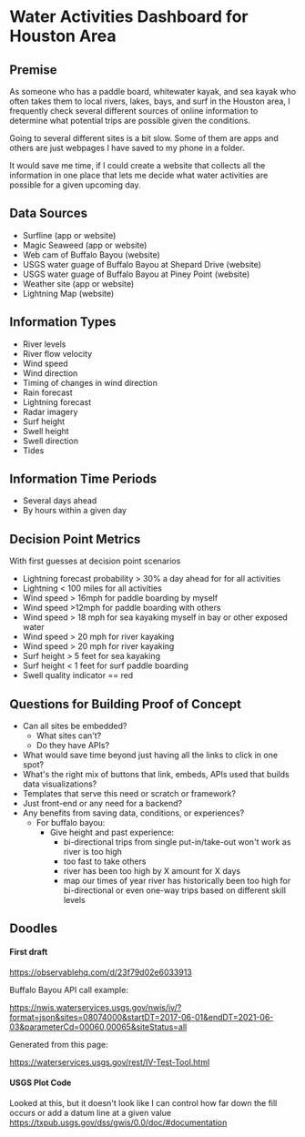 # Water Activities Dashboard for Houston Area

## Premise

As someone who has a paddle board, whitewater kayak, and sea kayak who often takes them to local rivers, 
lakes, bays, and surf in the Houston area, I frequently check several different sources of online 
information to determine what potential trips are possible given the conditions. 

Going to several different sites is a bit slow. Some of them are apps and others are just webpages I have 
saved to my phone in a folder. 

It would save me time, if I could create a website that collects all the information in one place that lets
me decide what water activities are possible for a given upcoming day.

## Data Sources
- Surfline (app or website)
- Magic Seaweed (app or website)
- Web cam of Buffalo Bayou (website)
- USGS water guage of Buffalo Bayou at Shepard Drive (website)
- USGS water guage of Buffalo Bayou at Piney Point (website)
- Weather site (app or website)
- Lightning Map (website)

## Information Types
- River levels
- River flow velocity
- Wind speed
- Wind direction
- Timing of changes in wind direction
- Rain forecast
- Lightning forecast
- Radar imagery
- Surf height
- Swell height
- Swell direction
- Tides


## Information Time Periods
- Several days ahead
- By hours within a given day

## Decision Point Metrics
With first guesses at decision point scenarios
- Lightning forecast probability > 30% a day ahead for for all activities
- Lightning < 100 miles for all activities
- Wind speed > 16mph for paddle boarding by myself
- Wind speed >12mph for paddle boarding with others
- Wind speed > 18 mph for sea kayaking myself in bay or other exposed water
- Wind speed > 20 mph for river kayaking 
- Wind speed > 20 mph for river kayaking 
- Surf height > 5 feet for sea kayaking 
- Surf height < 1 feet for surf paddle boarding
- Swell quality indicator == red

## Questions for Building Proof of Concept
- Can all sites be embedded? 
  - What sites can't? 
  - Do they have APIs?
- What would save time beyond just having all the links to click in one spot?
- What's the right mix of buttons that link, embeds, APIs used that builds data visualizations?
- Templates that serve this need or scratch or framework?
- Just front-end or any need for a backend?
- Any benefits from saving data, conditions, or experiences?
  - For buffalo bayou:
    - Give height and past experience:
        - bi-directional trips from single put-in/take-out won't work as river is too high
        - too fast to take others
        - river has been too high by X amount for X days
        - map our times of year river has historically been too high for bi-directional or even one-way trips based on different skill levels



## Doodles

#### First draft
https://observablehq.com/d/23f79d02e6033913


Buffalo Bayou API call example: 

https://nwis.waterservices.usgs.gov/nwis/iv/?format=json&sites=08074000&startDT=2017-06-01&endDT=2021-06-03&parameterCd=00060,00065&siteStatus=all

Generated from this page: 

https://waterservices.usgs.gov/rest/IV-Test-Tool.html


#### USGS Plot Code
Looked at this, but it doesn't look like I can control how far down the fill occurs or add a datum line at a given value
https://txpub.usgs.gov/dss/gwis/0.0/doc/#documentation


